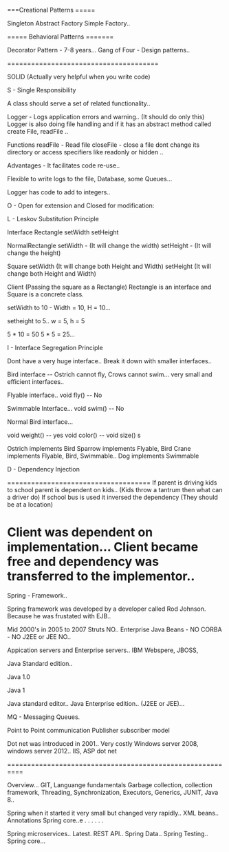 ===Creational Patterns =====

Singleton
Abstract Factory
Simple Factory..

===== Behavioral Patterns =======

Decorator Pattern - 7-8 years...
Gang of Four - Design patterns..

======================================

SOLID (Actually very helpful when you write code)

S - Single Responsibility 

A class should serve a set of related functionality..

Logger - Logs application errors and warning.. (It should do only this) 
Logger is also doing file handling and if it has an abstract method called create File, readFile ..

Functions 
readFile - Read file
closeFile - close a file dont change its directory or access specifiers like readonly or hidden ..


Advantages - It facilitates code re-use..

Flexible to write logs to the file, Database, some Queues...

Logger has code to add to integers..

O - Open for extension and Closed for modification:



L - Leskov Substitution Principle 

Interface Rectangle
setWidth
setHeight

NormalRectangle 
setWidth - (It will change the width)
setHeight - (It will change the height)

Square
setWidth (It will change both Height and Width)
setHeight (It will change both Height and Width)

Client (Passing the square as a Rectangle)
Rectangle is an interface and Square is a concrete class.

setWidth to 10 - Width = 10, H = 10...

setheight to 5.. w = 5, h = 5

5 * 10 = 50
5 * 5 = 25...



I - Interface Segregation Principle 

Dont have a very huge interface..
Break it down with smaller interfaces..

Bird interface -- Ostrich cannot fly, Crows cannot swim...
very small and efficient interfaces..

Flyable interface..
void fly() -- No

Swimmable Interface...
void swim() -- No

Normal Bird interface...

void weight() -- yes
void color() -- 
void size() s 

Ostrich implements Bird
Sparrow implements Flyable, Bird
Crane implements Flyable, Bird, Swimmable..
Dog implements Swimmable

D - Dependency Injection

====================================
If parent is driving kids to school parent is dependent on kids.. (Kids throw a tantrum then what can a driver do)
If school bus is used it inversed the dependency (They should be at a location)


Client was dependent on implementation...
Client became free and dependency was transferred to the implementor..
 ========================================
 
 Spring - Framework..
 
 Spring framework was developed by a developer called Rod Johnson.
 Because he was frustated with EJB..
 
 Mid 2000's in 2005 to 2007 
 Struts NO..
 Enterprise Java Beans - NO
 CORBA - NO 
 J2EE or JEE NO..
 
 Appication servers and Enterprise servers..
 IBM Webspere, JBOSS,   
 
 Java Standard edition..
 
 
 Java 1.0
 
 Java 1
 
 Java standard editor..
 Java Enterprise edition.. (J2EE or JEE)...
  
 MQ - Messaging Queues.
 
 Point to Point communication
 Publisher subscriber model 
 
 
 Dot net was introduced in 2001.. Very costly Windows server 2008, windows server 2012..
 IIS, ASP dot net 
 
 
 ==========================================================
 
 Overview...
 GIT,
 Languange fundamentals
 Garbage collection, collection framework, Threading, Synchronization, Executors, Generics, JUNIT,
 Java 8.. 
 
 Spring when it started it very small but changed very rapidly..
 XML beans..
 Annotations
 Spring core..e
 .
 .
 .
 .
 .
 .
 
 
 Spring microservices.. Latest.
 REST API..
 Spring Data..
 Spring Testing.. 
 Spring core...
 